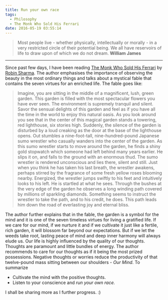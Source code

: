 ```yaml
---
title: Run your own race
tags:
  - Philosophy
  - The Monk Who Sold His Ferrari
date: 2016-05-19 03:55:14
---
```


> Most people live - whether physically, intellectually or morally - in a very restricted circle of their potential being. We all have reservoirs of life to draw upon of which we do not dream.
>                                                                             **William James**

* * *

Since past few days, I have been reading [The Monk Who Sold His Ferrari](https://en.wikipedia.org/wiki/The_Monk_Who_Sold_His_Ferrari) by [Robin Sharma](https://en.wikipedia.org/wiki/Robin_Sharma).
The author emphasises the importance of observing the beauty in the most ordinary things and talks about a mystical fable that contains the seven virtues for an enriched life.
The fable goes like:

> Imagine, you are sitting in the middle of a magnificent, lush, green garden. This garden is filled with the most spectacular flowers you have ever seen. The environment is supremely tranquil and silent. Savor the sensual delights of this garden and feel as if you have all the time in the world to
> enjoy this natural oasis. As you look around you see that in the center of this magical garden stands a towering, red lighthouse, six stories high. Suddenly, the silence of the garden is disturbed by a loud creaking as the door at the base of the lighthouse opens. Out stumbles a nine-foot-tall,
> nine-hundred-pound Japanese sumo wrestler who casually wanders into the center of the garden. As this sumo wrestler starts to move around the garden, he finds a shiny gold stopwatch which someone had left behind many years earlier. He slips it on, and falls to the ground with an enormous thud. The sumo wrestler is rendered unconscious and lies there, silent and still. Just
> when you think he has taken his last breath, the wrestler awakens, perhaps stirred by the fragrance of some fresh yellow roses blooming nearby. Energized, the wrestler jumps swiftly to his feet and intuitively looks to his left. He is startled at what he sees. Through the bushes at the very edge of the garden he observes a long winding path covered by millions of sparkling diamonds. Something seems to instruct the wrestler to take the path, and to his credit, he does. This path leads him down the road of everlasting joy and eternal bliss.

The author further explains that in the fable, the garden is a symbol for the mind and it is one of the seven timeless virtues for living a gratified life. If we care for our mind, if we nurture it and if we cultivate it just like a fertile, rich garden, it will blossom far beyond our expectations. But if we let the weeds take root, lasting peace of mind and deep inner harmony will always elude us.
Our life is highly influenced by the quality of our thoughts. Thoughts are paramount and little bundles of energy. The author recommends to care for our thoughts as if it being the most prized possessions. Negative thoughts or worries reduce the productivity of that twelve-pound mass sitting between our shoulders - _Our Mind_.
To summarize

*   Cultivate the mind with the positive thoughts.
*   Listen to your conscience and _run your own race._

I shall be sharing more as I further progress. :)